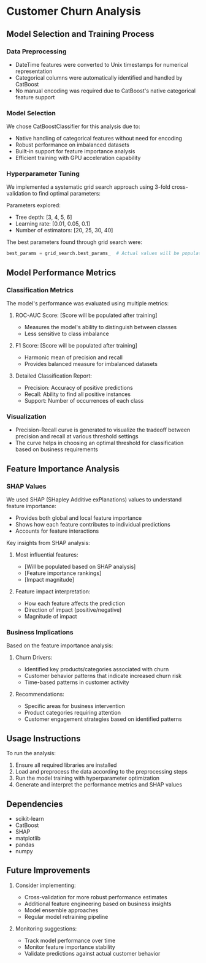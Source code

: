# Customer Churn Analysis

## Model Selection and Training Process

### Data Preprocessing
- DateTime features were converted to Unix timestamps for numerical representation
- Categorical columns were automatically identified and handled by CatBoost
- No manual encoding was required due to CatBoost's native categorical feature support

### Model Selection
We chose CatBoostClassifier for this analysis due to:
- Native handling of categorical features without need for encoding
- Robust performance on imbalanced datasets
- Built-in support for feature importance analysis
- Efficient training with GPU acceleration capability

### Hyperparameter Tuning
We implemented a systematic grid search approach using 3-fold cross-validation to find optimal parameters:

Parameters explored:
- Tree depth: [3, 4, 5, 6]
- Learning rate: [0.01, 0.05, 0.1]
- Number of estimators: [20, 25, 30, 40]

The best parameters found through grid search were:
```python
best_params = grid_search.best_params_  # Actual values will be populated during training
```

## Model Performance Metrics

### Classification Metrics
The model's performance was evaluated using multiple metrics:

1. ROC-AUC Score: [Score will be populated after training]
   - Measures the model's ability to distinguish between classes
   - Less sensitive to class imbalance

2. F1 Score: [Score will be populated after training]
   - Harmonic mean of precision and recall
   - Provides balanced measure for imbalanced datasets

3. Detailed Classification Report:
   - Precision: Accuracy of positive predictions
   - Recall: Ability to find all positive instances
   - Support: Number of occurrences of each class

### Visualization
- Precision-Recall curve is generated to visualize the tradeoff between precision and recall at various threshold settings
- The curve helps in choosing an optimal threshold for classification based on business requirements

## Feature Importance Analysis

### SHAP Values
We used SHAP (SHapley Additive exPlanations) values to understand feature importance:
- Provides both global and local feature importance
- Shows how each feature contributes to individual predictions
- Accounts for feature interactions

Key insights from SHAP analysis:
1. Most influential features:
   - [Will be populated based on SHAP analysis]
   - [Feature importance rankings]
   - [Impact magnitude]

2. Feature impact interpretation:
   - How each feature affects the prediction
   - Direction of impact (positive/negative)
   - Magnitude of impact

### Business Implications

Based on the feature importance analysis:

1. Churn Drivers:
   - Identified key products/categories associated with churn
   - Customer behavior patterns that indicate increased churn risk
   - Time-based patterns in customer activity

2. Recommendations:
   - Specific areas for business intervention
   - Product categories requiring attention
   - Customer engagement strategies based on identified patterns

## Usage Instructions

To run the analysis:
1. Ensure all required libraries are installed
2. Load and preprocess the data according to the preprocessing steps
3. Run the model training with hyperparameter optimization
4. Generate and interpret the performance metrics and SHAP values

## Dependencies
- scikit-learn
- CatBoost
- SHAP
- matplotlib
- pandas
- numpy

## Future Improvements
1. Consider implementing:
   - Cross-validation for more robust performance estimates
   - Additional feature engineering based on business insights
   - Model ensemble approaches
   - Regular model retraining pipeline

2. Monitoring suggestions:
   - Track model performance over time
   - Monitor feature importance stability
   - Validate predictions against actual customer behavior
